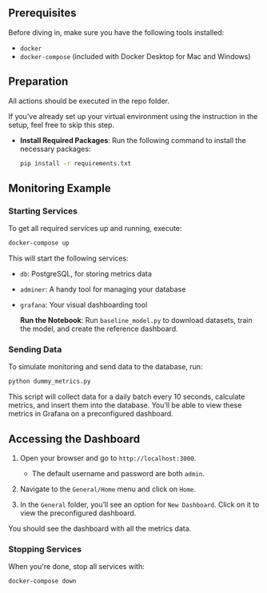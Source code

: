 ## Prerequisites

Before diving in, make sure you have the following tools installed:

- `docker`
- `docker-compose` (included with Docker Desktop for Mac and Windows)

## Preparation

All actions should be executed in the repo folder.

If you've already set up your virtual environment using the instruction in the setup, feel free to skip this step.

- **Install Required Packages**:
  Run the following command to install the necessary packages:
  ```bash
  pip install -r requirements.txt
  ```

## Monitoring Example

### Starting Services

To get all required services up and running, execute:

```bash
docker-compose up
```

This will start the following services:

- `db`: PostgreSQL, for storing metrics data
- `adminer`: A handy tool for managing your database
- `grafana`: Your visual dashboarding tool

  **Run the Notebook**:
  Run `baseline_model.py` to download datasets, train the model, and create the reference dashboard.

### Sending Data

To simulate monitoring and send data to the database, run:

```bash
python dummy_metrics.py
```

This script will collect data for a daily batch every 10 seconds, calculate metrics, and insert them into the database. You’ll be able to view these metrics in Grafana on a preconfigured dashboard.

## Accessing the Dashboard

1. Open your browser and go to `http://localhost:3000`.

   - The default username and password are both `admin`.

2. Navigate to the `General/Home` menu and click on `Home`.

3. In the `General` folder, you’ll see an option for `New Dashboard`. Click on it to view the preconfigured dashboard.

You should see the dashboard with all the metrics data.

### Stopping Services

When you're done, stop all services with:

```bash
docker-compose down
```
